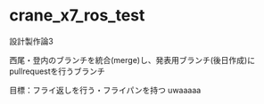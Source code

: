 # crane_x7_ros_test
設計製作論3 

西尾・登内のブランチを統合(merge)し、発表用ブランチ(後日作成)にpullrequestを行うブランチ

目標：フライ返しを行う・フライパンを持つ
uwaaaaa  
